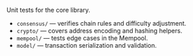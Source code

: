 Unit tests for the core library.

- `consensus/` — verifies chain rules and difficulty adjustment.
- `crypto/` — covers address encoding and hashing helpers.
- `mempool/` — tests edge cases in the Mempool.
- `model/` — transaction serialization and validation.
